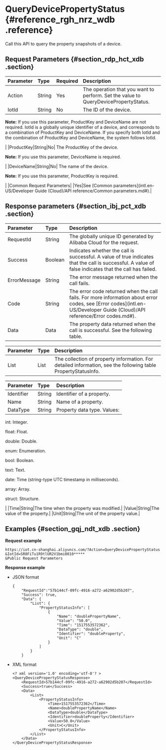 # QueryDevicePropertyStatus {#reference_rgh_nrz_wdb .reference}

Call this API to query the property snapshots of a device.

## Request Parameters {#section_rdp_hct_xdb .section}

|Parameter|Type|Required|Description|
|:--------|:---|:-------|:----------|
|Action|String|Yes|The operation that you want to perform. Set the value to QueryDevicePropertyStatus.|
|IotId|String|No| The ID of the device.

 **Note:** If you use this parameter, ProductKey and DeviceName are not required. IotId is a globally unique identifier of a device, and corresponds to a combination of ProductKey and DeviceName. If you specify both IotId and the combination of ProductKey and DeviceName, the system follows IotId.

 |
|ProductKey|String|No| The ProductKey of the device.

 **Note:** If you use this parameter, DeviceName is required.

 |
|DeviceName|String|No| The name of the device.

 **Note:** If you use this parameter, ProductKey is required.

 |
|Common Request Parameters| |Yes|See [Common parameters](intl.en-US/Developer Guide (Cloud)/API reference/Common parameters.md#).|

## Response parameters {#section_ibj_pct_xdb .section}

|Parameter|Type|Description|
|:--------|:---|:----------|
|RequestId|String|The globally unique ID generated by Alibaba Cloud for the request.|
|Success|Boolean|Indicates whether the call is successful. A value of true indicates that the call is successful. A value of false indicates that the call has failed.|
|ErrorMessage|String|The error message returned when the call fails.|
|Code|String|The error code returned when the call fails. For more information about error codes, see [Error codes](intl.en-US/Developer Guide (Cloud)/API reference/Error codes.md#).|
|Data|Data|The property data returned when the call is successful. See the following table.|

|Parameter|Type|Description|
|:--------|:---|:----------|
|List|List|The collection of property information. For detailed information, see the following table PropertyStatusInfo.|

|Parameter|Type|Description|
|:--------|:---|:----------|
|Identifier|String|Identifier of a property.|
|Name|String|Name of a property.|
|DataType|String| Property data type. Values:

 int: Integer.

 float: Float.

 double: Double.

 enum: Enumeration.

 bool: Boolean.

 text: Text.

 date: Time \(string-type UTC timestamp in milliseconds\).

 array: Array.

 struct: Structure.

 |
|Time|String|The time when the property was modified.|
|Value|String|The value of the property.|
|Unit|String|The unit of the property value.|

## Examples {#section_gqj_ndt_xdb .section}

**Request example** 

```
https://iot.cn-shanghai.aliyuncs.com/?Action=QueryDevicePropertyStatus
&IotId=SR8FiTu1R9tlUR2V1bmi0010*****
&Public Request Parameters
```

**Response example**

-   JSON format

    ```
    {
        "RequestId":"57b144cf-09fc-4916-a272-a62902d5b207",
        "Success": true,
        "Data": {
            "List": {
                "PropertyStatusInfo": [
                    {
                        "Name": "doublePropertyName",
                        "Value": "50.0",
                        "Time": "1517553572362",
                        "DataType": "double",
                        "Identifier": "doubleProperty",
                        "Unit": "C"
                    }
                ]
            }
        }
    ```

-   XML format

    ```
    <? xml version='1.0' encoding='utf-8'? >
    <QueryDevicePropertyStatusResponse>
        <RequestId>57b144cf-09fc-4916-a272-a62902d5b207</RequestId>
        <Success>true</Success>
        <Data>
            <List>
                <PropertyStatusInfo>
                    <Time>1517553572362</Time>
                    <Name>doublePropertyName</Name>
                    <DataType>double</DataType>
                    <Identifier>doubleProperty</Identifier>
                    <Value>50.0</Value>
                    <Unit>C</Unit>
                </PropertyStatusInfo>
            </List>
        </Data>
    </QueryDevicePropertyStatusResponse>
    ```


